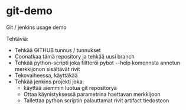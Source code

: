 # git-demo
Git / jenkins usage demo

Tehtäviä:

- Tehkää GITHUB tunnus / tunnukset
- Coonatkaa tämä repository ja tehkää uusi branch
- Tehkää python-scripti joka filtteröi pybot --help komennsta annetun merkkijonon sisältävät rivit
- Tekovaiheessa, käyttäkää 
- Tehkää jenkins projekti joka:
    - käyttää aiemmin luotua git repositoryä
    - Ottaa käynistyksessä parametrina haettavan merkkijoon
    - Tallettaa python scriptin palauttamat rivit artifact tiedostoon 
